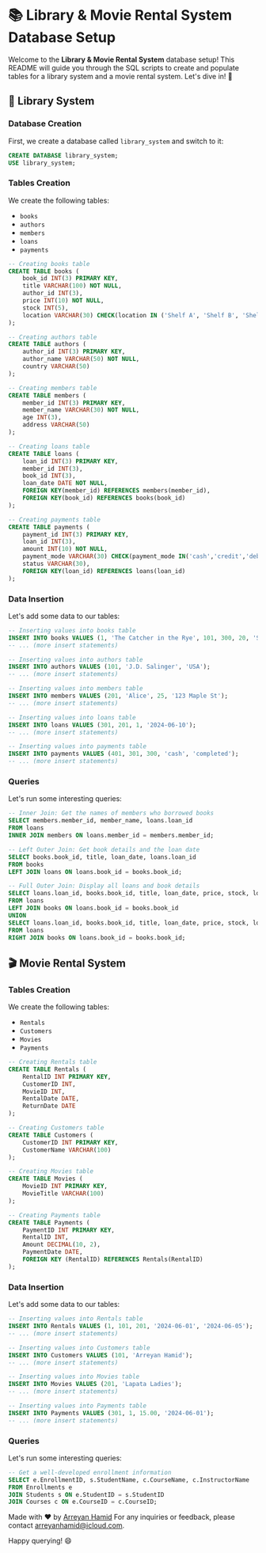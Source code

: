 # 📚 Library & Movie Rental System Database Setup

Welcome to the **Library & Movie Rental System** database setup! This README will guide you through the SQL scripts to create and populate tables for a library system and a movie rental system. Let's dive in! 🚀

## 📖 Library System

### Database Creation
First, we create a database called `library_system` and switch to it:
```sql
CREATE DATABASE library_system;
USE library_system;
```

### Tables Creation
We create the following tables:
- `books`
- `authors`
- `members`
- `loans`
- `payments`

```sql
-- Creating books table
CREATE TABLE books (
    book_id INT(3) PRIMARY KEY, 
    title VARCHAR(100) NOT NULL, 
    author_id INT(3), 
    price INT(10) NOT NULL, 
    stock INT(5), 
    location VARCHAR(30) CHECK(location IN ('Shelf A', 'Shelf B', 'Shelf C'))
);

-- Creating authors table
CREATE TABLE authors (
    author_id INT(3) PRIMARY KEY, 
    author_name VARCHAR(50) NOT NULL, 
    country VARCHAR(50)
);

-- Creating members table
CREATE TABLE members (
    member_id INT(3) PRIMARY KEY, 
    member_name VARCHAR(30) NOT NULL, 
    age INT(3), 
    address VARCHAR(50)
);

-- Creating loans table
CREATE TABLE loans (
    loan_id INT(3) PRIMARY KEY, 
    member_id INT(3), 
    book_id INT(3), 
    loan_date DATE NOT NULL, 
    FOREIGN KEY(member_id) REFERENCES members(member_id), 
    FOREIGN KEY(book_id) REFERENCES books(book_id)
);

-- Creating payments table
CREATE TABLE payments (
    payment_id INT(3) PRIMARY KEY, 
    loan_id INT(3), 
    amount INT(10) NOT NULL, 
    payment_mode VARCHAR(30) CHECK(payment_mode IN('cash','credit','debit')), 
    status VARCHAR(30), 
    FOREIGN KEY(loan_id) REFERENCES loans(loan_id)
);
```

### Data Insertion
Let's add some data to our tables:
```sql
-- Inserting values into books table
INSERT INTO books VALUES (1, 'The Catcher in the Rye', 101, 300, 20, 'Shelf A');
-- ... (more insert statements)

-- Inserting values into authors table
INSERT INTO authors VALUES (101, 'J.D. Salinger', 'USA');
-- ... (more insert statements)

-- Inserting values into members table
INSERT INTO members VALUES (201, 'Alice', 25, '123 Maple St');
-- ... (more insert statements)

-- Inserting values into loans table
INSERT INTO loans VALUES (301, 201, 1, '2024-06-10');
-- ... (more insert statements)

-- Inserting values into payments table
INSERT INTO payments VALUES (401, 301, 300, 'cash', 'completed');
-- ... (more insert statements)
```

### Queries
Let's run some interesting queries:
```sql
-- Inner Join: Get the names of members who borrowed books
SELECT members.member_id, member_name, loans.loan_id 
FROM loans 
INNER JOIN members ON loans.member_id = members.member_id;

-- Left Outer Join: Get book details and the loan date
SELECT books.book_id, title, loan_date, loans.loan_id 
FROM books
LEFT JOIN loans ON loans.book_id = books.book_id;

-- Full Outer Join: Display all loans and book details
SELECT loans.loan_id, books.book_id, title, loan_date, price, stock, location 
FROM loans
LEFT JOIN books ON loans.book_id = books.book_id
UNION
SELECT loans.loan_id, books.book_id, title, loan_date, price, stock, location 
FROM loans
RIGHT JOIN books ON loans.book_id = books.book_id;
```

## 🎬 Movie Rental System

### Tables Creation
We create the following tables:
- `Rentals`
- `Customers`
- `Movies`
- `Payments`

```sql
-- Creating Rentals table
CREATE TABLE Rentals (
    RentalID INT PRIMARY KEY,
    CustomerID INT,
    MovieID INT,
    RentalDate DATE,
    ReturnDate DATE
);

-- Creating Customers table
CREATE TABLE Customers (
    CustomerID INT PRIMARY KEY,
    CustomerName VARCHAR(100)
);

-- Creating Movies table
CREATE TABLE Movies (
    MovieID INT PRIMARY KEY,
    MovieTitle VARCHAR(100)
);

-- Creating Payments table
CREATE TABLE Payments (
    PaymentID INT PRIMARY KEY,
    RentalID INT,
    Amount DECIMAL(10, 2),
    PaymentDate DATE,
    FOREIGN KEY (RentalID) REFERENCES Rentals(RentalID)
);
```

### Data Insertion
Let's add some data to our tables:
```sql
-- Inserting values into Rentals table
INSERT INTO Rentals VALUES (1, 101, 201, '2024-06-01', '2024-06-05');
-- ... (more insert statements)

-- Inserting values into Customers table
INSERT INTO Customers VALUES (101, 'Arreyan Hamid');
-- ... (more insert statements)

-- Inserting values into Movies table
INSERT INTO Movies VALUES (201, 'Lapata Ladies');
-- ... (more insert statements)

-- Inserting values into Payments table
INSERT INTO Payments VALUES (301, 1, 15.00, '2024-06-01');
-- ... (more insert statements)
```

### Queries
Let's run some interesting queries:
```sql
-- Get a well-developed enrollment information
SELECT e.EnrollmentID, s.StudentName, c.CourseName, c.InstructorName
FROM Enrollments e
JOIN Students s ON e.StudentID = s.StudentID
JOIN Courses c ON e.CourseID = c.CourseID;
```


Made with ❤️ by [Arreyan Hamid](https://github.com/GriffinBlackbirdd)
For any inquiries or feedback, please contact [arreyanhamid@icloud.com](mailto:arreyanhamid@icloud.com).

Happy querying! 😄
